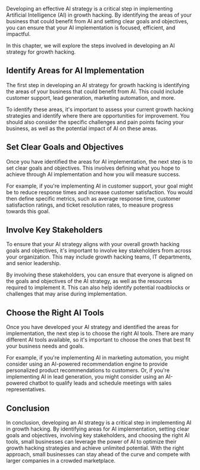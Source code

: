 
Developing an effective AI strategy is a critical step in implementing Artificial Intelligence (AI) in growth hacking. By identifying the areas of your business that could benefit from AI and setting clear goals and objectives, you can ensure that your AI implementation is focused, efficient, and impactful.

In this chapter, we will explore the steps involved in developing an AI strategy for growth hacking.

Identify Areas for AI Implementation
------------------------------------

The first step in developing an AI strategy for growth hacking is identifying the areas of your business that could benefit from AI. This could include customer support, lead generation, marketing automation, and more.

To identify these areas, it's important to assess your current growth hacking strategies and identify where there are opportunities for improvement. You should also consider the specific challenges and pain points facing your business, as well as the potential impact of AI on these areas.

Set Clear Goals and Objectives
------------------------------

Once you have identified the areas for AI implementation, the next step is to set clear goals and objectives. This involves defining what you hope to achieve through AI implementation and how you will measure success.

For example, if you're implementing AI in customer support, your goal might be to reduce response times and increase customer satisfaction. You would then define specific metrics, such as average response time, customer satisfaction ratings, and ticket resolution rates, to measure progress towards this goal.

Involve Key Stakeholders
------------------------

To ensure that your AI strategy aligns with your overall growth hacking goals and objectives, it's important to involve key stakeholders from across your organization. This may include growth hacking teams, IT departments, and senior leadership.

By involving these stakeholders, you can ensure that everyone is aligned on the goals and objectives of the AI strategy, as well as the resources required to implement it. This can also help identify potential roadblocks or challenges that may arise during implementation.

Choose the Right AI Tools
-------------------------

Once you have developed your AI strategy and identified the areas for implementation, the next step is to choose the right AI tools. There are many different AI tools available, so it's important to choose the ones that best fit your business needs and goals.

For example, if you're implementing AI in marketing automation, you might consider using an AI-powered recommendation engine to provide personalized product recommendations to customers. Or, if you're implementing AI in lead generation, you might consider using an AI-powered chatbot to qualify leads and schedule meetings with sales representatives.

Conclusion
----------

In conclusion, developing an AI strategy is a critical step in implementing AI in growth hacking. By identifying areas for AI implementation, setting clear goals and objectives, involving key stakeholders, and choosing the right AI tools, small businesses can leverage the power of AI to optimize their growth hacking strategies and achieve unlimited potential. With the right approach, small businesses can stay ahead of the curve and compete with larger companies in a crowded marketplace.
